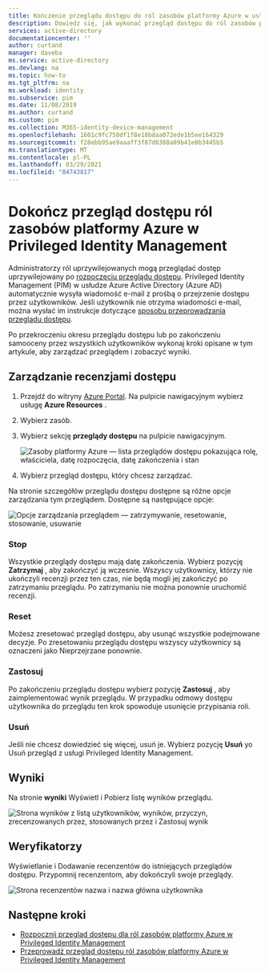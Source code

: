 ```yaml
---
title: Kończenie przeglądu dostępu do ról zasobów platformy Azure w usłudze PIM — Azure AD | Microsoft Docs
description: Dowiedz się, jak wykonać przegląd dostępu do ról zasobów platformy Azure Privileged Identity Management w Azure Active Directory.
services: active-directory
documentationcenter: ''
author: curtand
manager: daveba
ms.service: active-directory
ms.devlang: na
ms.topic: how-to
ms.tgt_pltfrm: na
ms.workload: identity
ms.subservice: pim
ms.date: 11/08/2019
ms.author: curtand
ms.custom: pim
ms.collection: M365-identity-device-management
ms.openlocfilehash: 1601c9fc750df1f8e18bdaa072ede1b5ee164329
ms.sourcegitcommit: f28ebb95ae9aaaff3f87d8388a09b41e0b3445b5
ms.translationtype: MT
ms.contentlocale: pl-PL
ms.lasthandoff: 03/29/2021
ms.locfileid: "84743817"
---
```

# <a name="complete-an-access-review-of-azure-resource-roles-in-privileged-identity-management"></a>Dokończ przegląd dostępu ról zasobów platformy Azure w Privileged Identity Management

Administratorzy ról uprzywilejowanych mogą przeglądać dostęp uprzywilejowany po [rozpoczęciu przeglądu dostępu](pim-resource-roles-start-access-review.md). Privileged Identity Management (PIM) w usłudze Azure Active Directory (Azure AD) automatycznie wysyła wiadomość e-mail z prośbą o przejrzenie dostępu przez użytkowników. Jeśli użytkownik nie otrzyma wiadomości e-mail, można wysłać im instrukcje dotyczące [sposobu przeprowadzania przeglądu dostępu](pim-resource-roles-perform-access-review.md).

Po przekroczeniu okresu przeglądu dostępu lub po zakończeniu samooceny przez wszystkich użytkowników wykonaj kroki opisane w tym artykule, aby zarządzać przeglądem i zobaczyć wyniki.

## <a name="manage-access-reviews"></a>Zarządzanie recenzjami dostępu

1. Przejdź do witryny [Azure Portal](https://portal.azure.com/). Na pulpicie nawigacyjnym wybierz usługę **Azure Resources** .

2. Wybierz zasób.

3. Wybierz sekcję **przeglądy dostępu** na pulpicie nawigacyjnym.

    ![Zasoby platformy Azure — lista przeglądów dostępu pokazująca rolę, właściciela, datę rozpoczęcia, datę zakończenia i stan](media/pim-resource-roles-complete-access-review/rbac-access-review-home-list.png)

4. Wybierz przegląd dostępu, który chcesz zarządzać.

Na stronie szczegółów przeglądu dostępu dostępne są różne opcje zarządzania tym przeglądem. Dostępne są następujące opcje:

![Opcje zarządzania przeglądem — zatrzymywanie, resetowanie, stosowanie, usuwanie](media/pim-resource-roles-complete-access-review/rbac-access-review-menu.png)

### <a name="stop"></a>Stop

Wszystkie przeglądy dostępu mają datę zakończenia. Wybierz pozycję **Zatrzymaj** , aby zakończyć ją wczesnie. Wszyscy użytkownicy, którzy nie ukończyli recenzji przez ten czas, nie będą mogli jej zakończyć po zatrzymaniu przeglądu. Po zatrzymaniu nie można ponownie uruchomić recenzji.

### <a name="reset"></a>Reset

Możesz zresetować przegląd dostępu, aby usunąć wszystkie podejmowane decyzje. Po zresetowaniu przeglądu dostępu wszyscy użytkownicy są oznaczeni jako Nieprzejrzane ponownie.

### <a name="apply"></a>Zastosuj

Po zakończeniu przeglądu dostępu wybierz pozycję **Zastosuj** , aby zaimplementować wynik przeglądu. W przypadku odmowy dostępu użytkownika do przeglądu ten krok spowoduje usunięcie przypisania roli.  

### <a name="delete"></a>Usuń

Jeśli nie chcesz dowiedzieć się więcej, usuń je. Wybierz pozycję **Usuń** yo Usuń przegląd z usługi Privileged Identity Management.

## <a name="results"></a>Wyniki

Na stronie **wyniki** Wyświetl i Pobierz listę wyników przeglądu.

![Strona wyników z listą użytkowników, wyników, przyczyn, zrecenzowanych przez, stosowanych przez i Zastosuj wynik](media/pim-resource-roles-complete-access-review/rbac-access-review-results.png)

## <a name="reviewers"></a>Weryfikatorzy

Wyświetlanie i Dodawanie recenzentów do istniejących przeglądów dostępu. Przypomnij recenzentom, aby dokończyli swoje przeglądy.

![Strona recenzentów nazwa i nazwa główna użytkownika](media/pim-resource-roles-complete-access-review/rbac-access-review-reviewers.png)

## <a name="next-steps"></a>Następne kroki

- [Rozpocznij przegląd dostępu dla ról zasobów platformy Azure w Privileged Identity Management](pim-resource-roles-start-access-review.md)
- [Przeprowadź przegląd dostępu ról zasobów platformy Azure w Privileged Identity Management](pim-resource-roles-perform-access-review.md)
